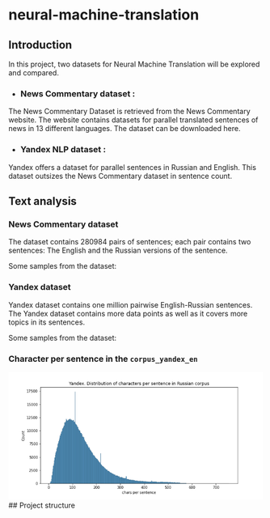 # neural-machine-translation

## Introduction

In this project, two datasets for Neural Machine Translation will be explored and compared.

* ### News Commentary dataset :

The News Commentary Dataset is retrieved from the News Commentary website. The website contains datasets for parallel translated sentences of news in 13 different languages. The dataset can be downloaded here.


* ### Yandex NLP dataset :

Yandex offers a dataset for parallel sentences in Russian and English. This dataset outsizes the News Commentary dataset in sentence count.

## Text analysis
### News Commentary dataset

The dataset contains 280984 pairs of sentences; each pair contains two sentences: The English and the Russian versions of the sentence.


Some samples from the dataset:

### Yandex dataset
Yandex dataset contains one million pairwise English-Russian sentences. The Yandex dataset contains more data points as well as it covers more topics in its sentences.

Some samples from the dataset:

### Character per sentence in the ```corpus_yandex_en```

<img src="images/Yandex. Distribution of characters per sentence in Russian corpus.png" alt="">
## Project structure
